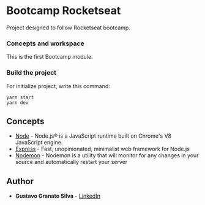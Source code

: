 # Bootcamp Rocketseat

Project designed to follow Rocketseat bootcamp.

### Concepts and workspace

This is the first Bootcamp module. 

### Build the project 

For initialize project, write this command: 

```
yarn start
yarn dev
```

## Concepts


* [Node](https://nodejs.org/en/) - Node.js® is a JavaScript runtime built on Chrome's V8 JavaScript engine.
* [Express](https://expressjs.com/) - Fast, unopinionated, minimalist web framework for Node.js
* [Nodemon](https://nodemon.io/) - Nodemon is a utility that will monitor for any changes in your source and automatically restart your server


## Author

* **Gustavo Granato Silva** - [LinkedIn](https://www.linkedin.com/in/gustavo-granato-a8168366/)

